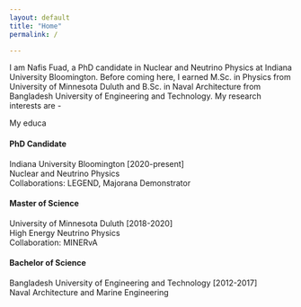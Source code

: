 ```yaml
---
layout: default
title: "Home"
permalink: /

---
```


I am Nafis Fuad, a PhD candidate in Nuclear and Neutrino Physics at Indiana University Bloomington. Before coming here, I earned M.Sc. in Physics from University of Minnesota Duluth and B.Sc. in Naval Architecture from Bangladesh University of Engineering and Technology. My research interests are - 

My educa
#### PhD Candidate
Indiana University Bloomington [2020-present]\
Nuclear and Neutrino Physics\
Collaborations: LEGEND, Majorana Demonstrator

#### Master of Science
University of Minnesota Duluth [2018-2020]\
High Energy Neutrino Physics\
Collaboration: MINERvA

#### Bachelor of Science
Bangladesh University of Engineering and Technology [2012-2017]\
Naval Architecture and Marine Engineering
